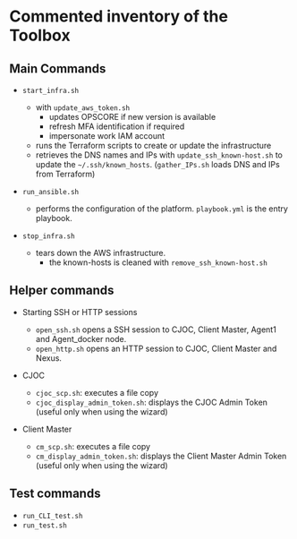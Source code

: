 # Commented inventory of the Toolbox

## Main Commands

* `start_infra.sh`
  * with `update_aws_token.sh`
    * updates OPSCORE if new version is available
    * refresh MFA identification if required
    * impersonate work IAM account
  * runs the Terraform scripts to create or update the infrastructure
  * retrieves the DNS names and IPs with `update_ssh_known-host.sh` to update the `~/.ssh/known_hosts`. (`gather_IPs.sh` loads DNS and IPs from Terraform)

* `run_ansible.sh` 
  * performs the configuration of the platform. `playbook.yml` is the entry playbook.

* `stop_infra.sh` 
  * tears down the AWS infrastructure.
    * the known-hosts is cleaned with `remove_ssh_known-host.sh`

## Helper commands

* Starting SSH or HTTP sessions
  * `open_ssh.sh` opens a SSH session to CJOC, Client Master, Agent1 and Agent_docker node.
  * `open_http.sh` opens an HTTP session to CJOC, Client Master and Nexus.

* CJOC
  * `cjoc_scp.sh`: executes a file copy
  * `cjoc_display_admin_token.sh`: displays the CJOC Admin Token (useful only when using the wizard)
* Client Master
  * `cm_scp.sh`: executes a file copy
  * `cm_display_admin_token.sh`: displays the Client Master Admin Token (useful only when using the wizard)


## Test commands

* `run_CLI_test.sh`
* `run_test.sh`


